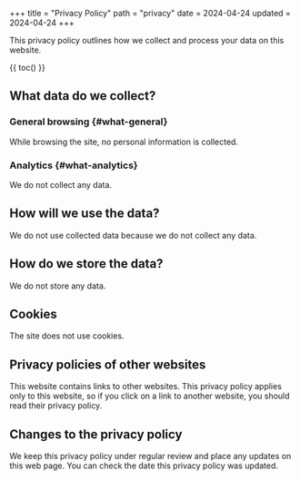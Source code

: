 +++
title = "Privacy Policy"
path = "privacy"
date = 2024-04-24
updated = 2024-04-24
+++

This privacy policy outlines how we collect and process your data on this website.

{{ toc() }}

## What data do we collect?

### General browsing {#what-general}

While browsing the site, no personal information is collected.

### Analytics {#what-analytics}

We do not collect any data.

## How will we use the data?

We do not use collected data because we do not collect any data.

## How do we store the data?

We do not store any data.

## Cookies

The site does not use cookies.

## Privacy policies of other websites

This website contains links to other websites. This privacy policy applies only to this website, so if you click on a link to another website, you should read their privacy policy.

## Changes to the privacy policy

We keep this privacy policy under regular review and place any updates on this web page. You can check the date this privacy policy was updated.
